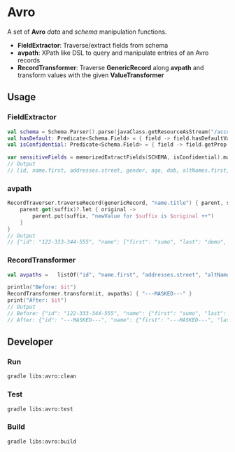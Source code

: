 # Avro

A set of **Avro** _data_ and _schema_ manipulation functions.

- **FieldExtractor**: Traverse/extract fields from schema
- **avpath**: XPath like DSL to query and manipulate entries of an Avro records
- **RecordTransformer**: Traverse **GenericRecord** along **avpath** and transform values with the given **ValueTransformer**

## Usage

### FieldExtractor

```kotlin
val schema = Schema.Parser().parse(javaClass.getResourceAsStream("/account.avsc"))
val hasDefault: Predicate<Schema.Field> = { field -> field.hasDefaultValue() }
val isConfidential: Predicate<Schema.Field> = { field -> field.getProp("confidential")?.let { true } ?: false }

var sensitiveFields = memorizedExtractFields(SCHEMA, isConfidential).map { it.first }
// Output
// [id, name.first, addresses.street, gender, age, dob, altNames.first, family.first]
```

### avpath

```kotlin
RecordTraverser.traverseRecord(genericRecord, "name.title") { parent, suffix ->
    parent.get(suffix)?.let { original ->
        parent.put(suffix, "newValue for $suffix is $original ++")
    }
}
// Output
// {"id": "122-333-344-555", "name": {"first": "sumo", "last": "demo", "title": "newValue for title is Mr ++"}, ...}
```

### RecordTransformer

```kotlin
val avpaths =   listOf("id", "name.first", "addresses.street", "altNames.first", "family.first")

println("Before: $it")
RecordTransformer.transform(it, avpaths) { "---MASKED---" }
print("After: $it")
// Output
// Before: {"id": "122-333-344-555", "name": {"first": "sumo", "last": "demo", "title": "Mr"}, 
// After: {"id": "---MASKED---", "name": {"first": "---MASKED---", "last": "demo", "title": "Mr"}, ...
```


## Developer
### Run

```bash
gradle libs:avro:clean
```

### Test

```bash
gradle libs:avro:test
```

### Build

```bash
gradle libs:avro:build
```
